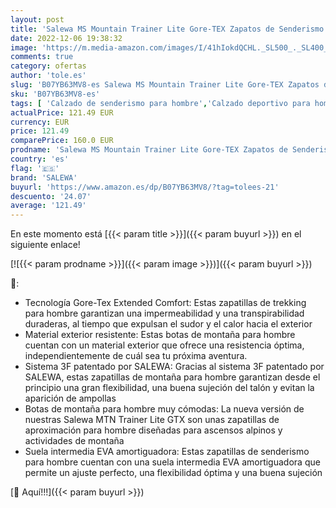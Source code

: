 ```yaml
---
layout: post
title: 'Salewa MS Mountain Trainer Lite Gore-TEX Zapatos de Senderismo  Myrtle/Ombre Blue  41 EU'
date: 2022-12-06 19:38:32
image: 'https://m.media-amazon.com/images/I/41hIokdQCHL._SL500_._SL400_.jpg'
comments: true
category: ofertas
author: 'tole.es'
slug: 'B07YB63MV8-es Salewa MS Mountain Trainer Lite Gore-TEX Zapatos de...'
sku: 'B07YB63MV8-es'
tags: [ 'Calzado de senderismo para hombre','Calzado deportivo para hombre','Moda','Moda Hombre','Zapatillas de senderismo para hombre','Zapatillas y calzado deportivo para hombre','Zapatos para hombre','salewa','zapatos','🇪🇸', ]
actualPrice: 121.49 EUR
currency: EUR
price: 121.49
comparePrice: 160.0 EUR
prodname: 'Salewa MS Mountain Trainer Lite Gore-TEX Zapatos de Senderismo  Myrtle/Ombre Blue  41 EU'
country: 'es'
flag: '🇪🇸'
brand: 'SALEWA'
buyurl: 'https://www.amazon.es/dp/B07YB63MV8/?tag=tolees-21'
descuento: '24.07'
average: '121.49'
---
```


En este momento está [{{< param title >}}]({{< param buyurl >}}) en el siguiente enlace!

[![{{< param prodname >}}]({{< param image >}})]({{< param buyurl >}})

🔎:

- Tecnología Gore-Tex Extended Comfort: Estas zapatillas de trekking para hombre garantizan una impermeabilidad y una transpirabilidad duraderas, al tiempo que expulsan el sudor y el calor hacia el exterior
- Material exterior resistente: Estas botas de montaña para hombre cuentan con un material exterior que ofrece una resistencia óptima, independientemente de cuál sea tu próxima aventura.
- Sistema 3F patentado por SALEWA: Gracias al sistema 3F patentado por SALEWA, estas zapatillas de montaña para hombre garantizan desde el principio una gran flexibilidad, una buena sujeción del talón y evitan la aparición de ampollas
- Botas de montaña para hombre muy cómodas: La nueva versión de nuestras Salewa MTN Trainer Lite GTX son unas zapatillas de aproximación para hombre diseñadas para ascensos alpinos y actividades de montaña
- Suela intermedia EVA amortiguadora: Estas zapatillas de senderismo para hombre cuentan con una suela intermedia EVA amortiguadora que permite un ajuste perfecto, una flexibilidad óptima y una buena sujeción

[🛒 Aquí!!!]({{< param buyurl >}})
